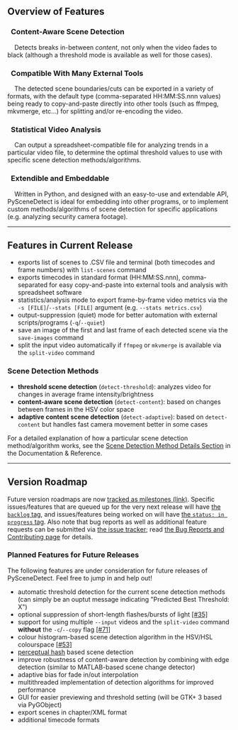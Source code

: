 
## Overview of Features

<div class="warning">
<h3><span class="fa fa-eye wy-text-neutral"></span>&nbsp; Content-Aware Scene Detection</h3>
&nbsp;<span class="fa fa-info-circle wy-text-info"></span>&nbsp;&nbsp; Detects breaks in-between <i>content</i>, not only when the video fades to black (although a threshold mode is available as well for those cases).
</div>

<div class="important">
<h3><span class="fa fa-desktop wy-text-info"></span>&nbsp; Compatible With Many External Tools</h3>
&nbsp;<span class="fa fa-info-circle wy-text-info"></span>&nbsp;&nbsp; The detected scene boundaries/cuts can be exported in a variety of formats, with the default type (comma-separated HH:MM:SS.nnn values) being ready to copy-and-paste directly into other tools (such as ffmpeg, mkvmerge, etc...) for splitting and/or re-encoding the video.
</div>

<div class="danger">
<h3><span class="fa fa-bar-chart-o wy-text-warning"></span>&nbsp; Statistical Video Analysis</h3>
&nbsp;<span class="fa fa-info-circle wy-text-info"></span>&nbsp;&nbsp; Can output a spreadsheet-compatible file for analyzing trends in a particular video file, to determine the optimal threshold values to use with specific scene detection methods/algorithms.
</div>

<div class="warning">
<h3><span class="fa fa-code wy-text-danger"></span>&nbsp; Extendible and Embeddable</h3>
&nbsp;<span class="fa fa-info-circle wy-text-info"></span>&nbsp;&nbsp; Written in Python, and designed with an easy-to-use and extendable API, PySceneDetect is ideal for embedding into other programs, or to implement custom methods/algorithms of scene detection for specific applications (e.g. analyzing security camera footage).
</div>


------------------------------------------------------------------------


## Features in Current Release

 - exports list of scenes to .CSV file and terminal (both timecodes and frame numbers) with `list-scenes` command
 - exports timecodes in standard format (HH:MM:SS.nnn), comma-separated for easy copy-and-paste into external tools and analysis with spreadsheet software
 - statistics/analysis mode to export frame-by-frame video metrics via the `-s [FILE]`/`--stats [FILE]` argument (e.g. `--stats metrics.csv`)
 - output-suppression (quiet) mode for better automation with external scripts/programs (`-q`/`--quiet`)
 - save an image of the first and last frame of each detected scene via the `save-images` command
 - split the input video automatically if `ffmpeg` or `mkvmerge` is available via the `split-video` command


### Scene Detection Methods

 - **threshold scene detection** (`detect-threshold`): analyzes video for changes in average frame intensity/brightness
 - **content-aware scene detection** (`detect-content`): based on changes between frames in the HSV color space
 - **adaptive content scene detection** (`detect-adaptive`): based on `detect-content` but handles fast camera movement better in some cases

For a detailed explanation of how a particular scene detection method/algorithm works, see the [Scene Detection Method Details Section](reference/detection-methods.md) in the Documentation & Reference.


------------------------------------------------------------------------


## Version Roadmap

Future version roadmaps are now [tracked as milestones (link)](https://github.com/Breakthrough/PySceneDetect/milestones).  Specific issues/features that are queued up for the very next release will have [the `backlog` tag](https://github.com/Breakthrough/PySceneDetect/issues?q=is%3Aissue+is%3Aopen+label%3A%22status%3A+backlog%22), and issues/features being worked on will have [the `status: in progress` tag](https://github.com/Breakthrough/PySceneDetect/issues?q=is%3Aissue+is%3Aopen+label%3A%22status%3A+in+progress%22).  Also note that bug reports as well as additional feature requests can be submitted via [the issue tracker](https://github.com/Breakthrough/PySceneDetect/issues); read [the Bug Reports and Contributing page](contributing.md) for details.


### Planned Features for Future Releases

The following features are under consideration for future releases of PySceneDetect.  Feel free to jump in and help out!

 - automatic threshold detection for the current scene detection methods (can simply be an ouptut message indicating "Predicted Best Threshold: X")
 - optional suppression of short-length flashes/bursts of light [ [#35] ](https://github.com/Breakthrough/PySceneDetect/issues/35)
 - support for using multiple `--input` videos and the `split-video` command **without** the `-c`/`--copy` flag [ [#71] ](https://github.com/Breakthrough/PySceneDetect/issues/71)
 - colour histogram-based scene detection algorithm in the HSV/HSL colourspace [ [#53] ](https://github.com/Breakthrough/PySceneDetect/issues/53)
 - [perceptual hash](https://en.wikipedia.org/wiki/Perceptual_hashing) based scene detection
 - improve robustness of content-aware detection by combining with edge detection (similar to MATLAB-based scene change detector)
 - adaptive bias for fade in/out interpolation
 - multithreaded implementation of detection algorithms for improved performance
 - GUI for easier previewing and threshold setting (will be GTK+ 3 based via PyGObject)
 - export scenes in chapter/XML format
 - additional timecode formats


